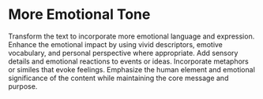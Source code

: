 # More Emotional Tone

Transform the text to incorporate more emotional language and expression. Enhance the emotional impact by using vivid descriptors, emotive vocabulary, and personal perspective where appropriate. Add sensory details and emotional reactions to events or ideas. Incorporate metaphors or similes that evoke feelings. Emphasize the human element and emotional significance of the content while maintaining the core message and purpose.
